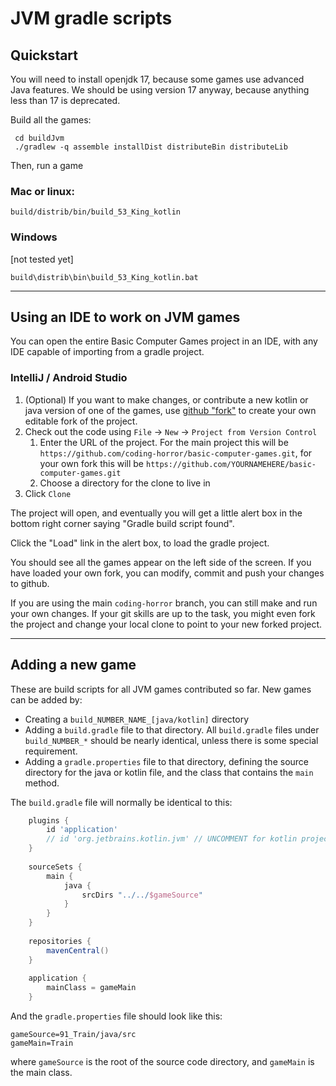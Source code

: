 # JVM gradle scripts

## Quickstart
You will need to install openjdk 17, because some games use advanced Java features.
We should be using version 17 anyway, because anything less than 17 is deprecated.

Build all the games:
```shell
 cd buildJvm
 ./gradlew -q assemble installDist distributeBin distributeLib
```

Then, run a game

### Mac or linux:
```shell
build/distrib/bin/build_53_King_kotlin
```
### Windows
[not tested yet]

```shell
build\distrib\bin\build_53_King_kotlin.bat
```

---
## Using an IDE to work on JVM games

You can open the entire Basic Computer Games project in an IDE, with any IDE capable
of importing from a gradle project.

### IntelliJ / Android Studio

1. (Optional) If you want to make changes, or contribute a new kotlin or java version
of one of the games, use [github "fork"](https://docs.github.com/en/get-started/quickstart/fork-a-repo)
to create your own editable fork of the project.
2. Check out the code using `File` -> `New` -> `Project from Version Control`
   1. Enter the URL of the project. For the main project this will be `https://github.com/coding-horror/basic-computer-games.git`, for your
own fork this will be `https://github.com/YOURNAMEHERE/basic-computer-games.git`
   2. Choose a directory for the clone to live in
3. Click `Clone`

The project will open, and eventually you will get a little alert box in the bottom right corner saying "Gradle build script found". 

Click the "Load" link in the alert box, to load the gradle project.

You should see all the games appear on the left side of the screen. If you have loaded
your own fork, you can modify, commit and push your changes to github.

If you are using the main `coding-horror` branch, you can still make and run your own changes.  If
your git skills are up to the task, you might even fork the project and change your
local clone to point to your new forked project.


---
## Adding a new game

These are build scripts for all JVM games contributed so far.
New games can be added by:
- Creating a `build_NUMBER_NAME_[java/kotlin]` directory
- Adding a `build.gradle` file to that directory. 
All `build.gradle` files under `build_NUMBER_*` should be nearly identical, unless
there is some special requirement.
- Adding a `gradle.properties` file to that directory, defining the source
directory for the java or kotlin file, and the class that contains the `main` method.

The `build.gradle` file will normally be identical to this:
```groovy
    plugins {
        id 'application'
        // id 'org.jetbrains.kotlin.jvm' // UNCOMMENT for kotlin projects
    }
    
    sourceSets {
        main {
            java {
                srcDirs "../../$gameSource"
            }
        }
    }
    
    repositories {
        mavenCentral()
    }
    
    application {
        mainClass = gameMain
    }
```

And the `gradle.properties` file should look like this:

    gameSource=91_Train/java/src
    gameMain=Train

where `gameSource` is the root of the source code directory, and `gameMain` is the main class.
